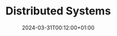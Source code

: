 ---
weight: 999
title: "Distributed Systems"
description: ""
icon: "article"
date: "2024-03-31T00:12:00+01:00"
lastmod: "2024-03-31T00:12:00+01:00"
draft: false
toc: true
---